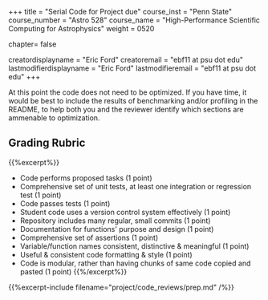 +++
title = "Serial Code for Project due"
course_inst = "Penn State"
course_number = "Astro 528"
course_name = "High-Performance Scientific Computing for Astrophysics"
weight = 0520

chapter= false

creatordisplayname = "Eric Ford"
creatoremail = "ebf11 at psu dot edu"
lastmodifierdisplayname = "Eric Ford"
lastmodifieremail = "ebf11 at psu dot edu"
+++

At this point the code does not need to be optimized.
If you have time, it would be best to include the results of benchmarking and/or profiling in the README, to help both you and the reviewer identify which sections are ammenable to optimization.

## Grading Rubric
{{%excerpt%}}
- Code performs proposed tasks (1 point)
- Comprehensive set of unit tests, at least one integration or regression test (1 point)
- Code passes tests (1 point)
- Student code uses a version control system effectively (1 point)
- Repository includes many regular, small commits (1 point)
- Documentation for functions' purpose and design (1 point)
- Comprehensive set of assertions (1 point)
- Variable/function names consistent, distinctive & meaningful (1 point)
- Useful & consistent code formatting & style (1 point)
- Code is modular, rather than having chunks of same code copied and pasted (1 point)
{{%/excerpt%}}

{{%excerpt-include filename="project/code_reviews/prep.md" /%}}
